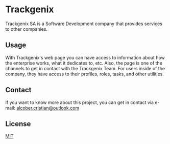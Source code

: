 # Trackgenix

Trackgenix SA is a Software Development company that provides services to other companies.

## Usage

With Trackgenix's web page you can have access to information about how the enterprise works, what it dedicates to, etc. Also, the page is one of the channels to get in contact with the Trackgenix Team.
For users inside of the company, they have access to their profiles, roles, tasks, and other utilities.

## Contact

If you want to know more about this project, you can get in contact via e-mail: alcober.cristian@outlook.com

## License

[MIT](https://choosealicense.com/licenses/mit/)


